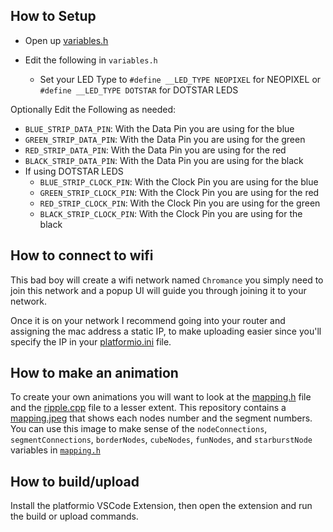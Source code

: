 How to Setup
---
- Open up [variables.h](src/variables.h)

- Edit the following in `variables.h`
  - Set your LED Type to `#define __LED_TYPE NEOPIXEL` for NEOPIXEL or `#define __LED_TYPE DOTSTAR` for DOTSTAR LEDS

Optionally Edit the Following as needed:
  - `BLUE_STRIP_DATA_PIN`: With the Data Pin you are using for the blue
  - `GREEN_STRIP_DATA_PIN`: With the Data Pin you are using for the green
  - `RED_STRIP_DATA_PIN`: With the Data Pin you are using for the red
  - `BLACK_STRIP_DATA_PIN`: With the Data Pin you are using for the black
  - If using DOTSTAR LEDS
    - `BLUE_STRIP_CLOCK_PIN`: With the Clock Pin you are using for the blue
    - `GREEN_STRIP_CLOCK_PIN`: With the Clock Pin you are using for the red
    - `RED_STRIP_CLOCK_PIN`: With the Clock Pin you are using for the green
    - `BLACK_STRIP_CLOCK_PIN`: With the Clock Pin you are using for the black


How to connect to wifi
---
This bad boy will create a wifi network named `Chromance` you simply need to join this network and a popup UI will guide you through joining it to your network.

Once it is on your network I recommend going into your router and assigning the mac address a static IP, to make uploading easier since you'll specify the IP in your [platformio.ini](platformio.ini) file.


How to make an animation
---
To create your own animations you will want to look at the [mapping.h](src/mapping.h) file and the [ripple.cpp](src/ripple.cpp) file to a lesser extent.  This repository contains a [mapping.jpeg](mapping.jpeg) that shows each nodes number and the segment numbers.  You can use this image to make sense of the `nodeConnections`, `segmentConnections`, `borderNodes`, `cubeNodes`, `funNodes`, and `starburstNode` variables in [`mapping.h`](src/mapping.h)

How to build/upload
---
Install the platformio VSCode Extension, then open the extension and run the build or upload commands.
